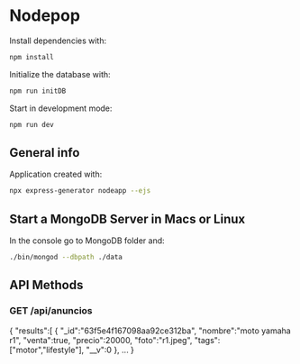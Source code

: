 # Nodepop

Install dependencies with:

```sh
npm install
```

Initialize the database with:

```sh
npm run initDB
```

Start in development mode:

```sh
npm run dev
```

## General info

Application created with:

```sh
npx express-generator nodeapp --ejs
```

## Start a MongoDB Server in Macs or Linux

In the console go to MongoDB folder and:

```sh
./bin/mongod --dbpath ./data
```

## API Methods

### GET /api/anuncios

{
    "results":[
        {
            "_id":"63f5e4f167098aa92ce312ba",
            "nombre":"moto yamaha r1",
            "venta":true,
            "precio":20000,
            "foto":"r1.jpeg",
            "tags":["motor","lifestyle"],
            "__v":0
        },
        ...
}

